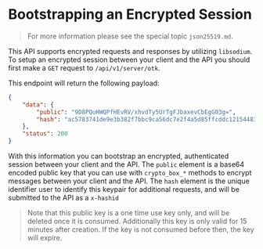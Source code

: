 # Bootstrapping an Encrypted Session

> For more information please see the special topic `json25519.md`.

This API supports encrypted requests and responses by utilizing `libsodium`. To setup an encrypted session between your client and the API you should first make a `GET` request to `/api/v1/server/otk`.

This endpoint will return the following payload:

```json
{
    "data": {
        "public": "9D8PQuHWQPfHEvRV/xhvdTy5UrTgFJbaxevCbEgG03g=",
        "hash": "ac5783741de9e3b382f7bbc9ca56dc7e2f4a5d85ffcddc12154483d432e0923c"
    },
    "status": 200
}
```

With this information you can bootstrap an encrypted, authenticated session between your client and the API. The `public` element is a base64 encoded public key that you can use with `crypto_box_*` methods to encrypt messages between your client and the API. The `hash` element is the unique identifier user to identify this keypair for additional requests, and will be submitted to the API as a `x-hashid`

> Note that this public key is a one time use key only, and will be deleted once it is consumed. Additionally this key is only valid for 15 minutes after creation. If the key is not consumed before then, the key will expire.